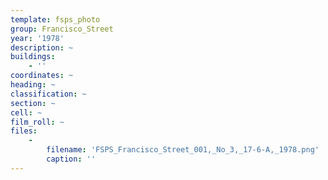 ```yaml
---
template: fsps_photo
group: Francisco_Street
year: '1978'
description: ~
buildings:
    - ''
coordinates: ~
heading: ~
classification: ~
section: ~
cell: ~
film_roll: ~
files:
    -
        filename: 'FSPS_Francisco_Street_001,_No_3,_17-6-A,_1978.png'
        caption: ''
---
```

